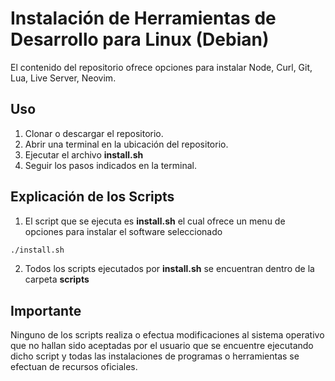 # Instalación de Herramientas de Desarrollo para Linux (Debian)
El contenido del repositorio ofrece opciones para instalar Node, Curl, Git, Lua, Live Server, Neovim.

## Uso
1. Clonar o descargar el repositorio.
2. Abrir una terminal en la ubicación del repositorio.
3. Ejecutar el archivo **install.sh**
4. Seguir los pasos indicados en la terminal.

## Explicación de los Scripts
1. El script que se ejecuta es **install.sh** el cual ofrece un menu de opciones para instalar el software seleccionado
```bash
./install.sh
```

2. Todos los scripts ejecutados por **install.sh** se encuentran dentro de la carpeta **scripts** 

## Importante
Ninguno de los scripts realiza o efectua modificaciones al sistema operativo que no hallan sido aceptadas por el usuario que se encuentre ejecutando dicho script y todas las instalaciones de programas o herramientas se efectuan de recursos oficiales.
